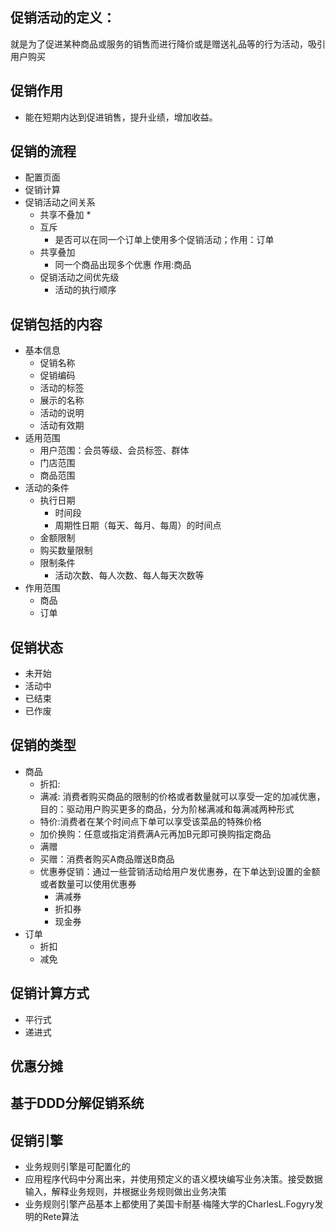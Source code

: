 ## 促销活动的定义：
就是为了促进某种商品或服务的销售而进行降价或是赠送礼品等的行为活动，吸引用户购买

## 促销作用
* 能在短期内达到促进销售，提升业绩，增加收益。

## 促销的流程
* 配置页面
* 促销计算
* 促销活动之间关系
  * 共享不叠加
    * 
  * 互斥
    * 是否可以在同一个订单上使用多个促销活动；作用：订单 
  * 共享叠加
    * 同一个商品出现多个优惠  作用:商品 
  * 促销活动之间优先级
    * 活动的执行顺序 


## 促销包括的内容
* 基本信息
  * 促销名称
  * 促销编码
  * 活动的标签
  * 展示的名称
  * 活动的说明
  * 活动有效期
* 适用范围
  * 用户范围：会员等级、会员标签、群体
  * 门店范围
  * 商品范围
* 活动的条件
  * 执行日期
    * 时间段
    * 周期性日期（每天、每月、每周）的时间点
  * 金额限制
  * 购买数量限制
  * 限制条件
    * 活动次数、每人次数、每人每天次数等   
* 作用范围
  * 商品
  * 订单 


## 促销状态
* 未开始
* 活动中
* 已结束
* 已作废

## 促销的类型
* 商品
    * 折扣:
    * 满减: 消费者购买商品的限制的价格或者数量就可以享受一定的加减优惠，目的：驱动用户购买更多的商品，分为阶梯满减和每满减两种形式
    * 特价:消费者在某个时间点下单可以享受该菜品的特殊价格
    * 加价换购：任意或指定消费满A元再加B元即可换购指定商品
    * 满赠 
    * 买赠：消费者购买A商品赠送B商品
    * 优惠券促销：通过一些营销活动给用户发优惠券，在下单达到设置的金额或者数量可以使用优惠券
      * 满减券
      * 折扣券
      * 现金券
* 订单
    * 折扣
    * 减免

## 促销计算方式
* 平行式
* 递进式

## 优惠分摊

## 基于DDD分解促销系统

## 促销引擎
* 业务规则引擎是可配置化的
* 应用程序代码中分离出来，并使用预定义的语义模块编写业务决策。接受数据输入，解释业务规则，并根据业务规则做出业务决策
* 业务规则引擎产品基本上都使用了美国卡耐基·梅隆大学的CharlesL.Fogyry发明的Rete算法
